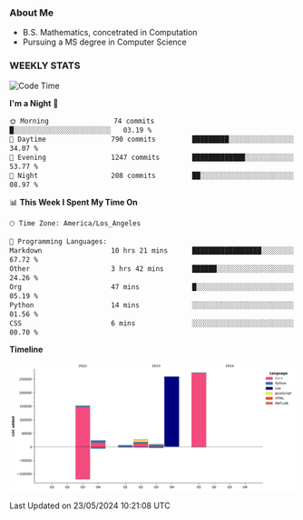### About Me

- B.S. Mathematics, concetrated in Computation
- Pursuing a MS degree in Computer Science


### WEEKLY STATS
<!--START_SECTION:waka-->
![Code Time](http://img.shields.io/badge/Code%20Time-87%20hrs%2012%20mins-blue)

**I'm a Night 🦉** 

```text
🌞 Morning                74 commits          █░░░░░░░░░░░░░░░░░░░░░░░░   03.19 % 
🌆 Daytime                790 commits         █████████░░░░░░░░░░░░░░░░   34.07 % 
🌃 Evening                1247 commits        █████████████░░░░░░░░░░░░   53.77 % 
🌙 Night                  208 commits         ██░░░░░░░░░░░░░░░░░░░░░░░   08.97 % 
```


📊 **This Week I Spent My Time On** 

```text
🕑︎ Time Zone: America/Los_Angeles

💬 Programming Languages: 
Markdown                 10 hrs 21 mins      █████████████████░░░░░░░░   67.72 % 
Other                    3 hrs 42 mins       ██████░░░░░░░░░░░░░░░░░░░   24.26 % 
Org                      47 mins             █░░░░░░░░░░░░░░░░░░░░░░░░   05.19 % 
Python                   14 mins             ░░░░░░░░░░░░░░░░░░░░░░░░░   01.56 % 
CSS                      6 mins              ░░░░░░░░░░░░░░░░░░░░░░░░░   00.70 % 
```

**Timeline**

![Lines of Code chart](https://raw.githubusercontent.com/nickocruzm/nickocruzm/main/assets/bar_graph.png)


 Last Updated on 23/05/2024 10:21:08 UTC
<!--END_SECTION:waka-->
